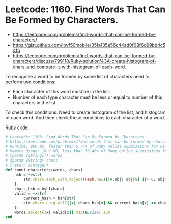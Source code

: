 # Leetcode: 1160. Find Words That Can Be Formed by Characters.

- https://leetcode.com/problems/find-words-that-can-be-formed-by-characters/
- https://gist.github.com/lbvf50mobile/35fa135e56c44ad0f08f6d99bd4c54fb
- https://leetcode.com/problems/find-words-that-can-be-formed-by-characters/discuss/799118/Ruby-solution%3A-create-histogram-of-chars-and-compare-it-with-histogram-of-each-word.

To recognize a word to be formed by some list of characters need to perform two conditions:
- Each character of this word must be in the list.
- Number of each type character must be less or equal to number of this characters in the list.

To check this conditions. Need to create histogram of the list, and histogram of each word. And then check these conditions to each character of a word.

Ruby code:
```Ruby
# Leetcode: 1160. Find Words That Can Be Formed by Characters.
# https://leetcode.com/problems/find-words-that-can-be-formed-by-characters/
# Runtime: 960 ms, faster than 5.77% of Ruby online submissions for Find Words That Can Be Formed by Characters.
# Memory Usage: 10.6 MB, less than 38.46% of Ruby online submissions for Find Words That Can Be Formed by Characters.
# @param {String[]} words
# @param {String} chars
# @return {Integer}
def count_characters(words, chars)
    hsh = ->str{ 
        str.chars.each_with_object(Hash.new){|v,obj| obj[v] ||= 0; obj[v] += 1;} 
    }
    chars_hsh = hsh[chars]
    valid = ->str{ 
        current_hash = hsh[str]
        str.chars.uniq.all?{|x| chars_hsh[x] && current_hash[x] <= chars_hsh[x] }
    }
    words.select{|x| valid[x]}.map(&:size).sum
end
```